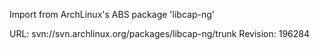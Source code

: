 Import from ArchLinux's ABS package 'libcap-ng'

URL: svn://svn.archlinux.org/packages/libcap-ng/trunk
Revision: 196284
